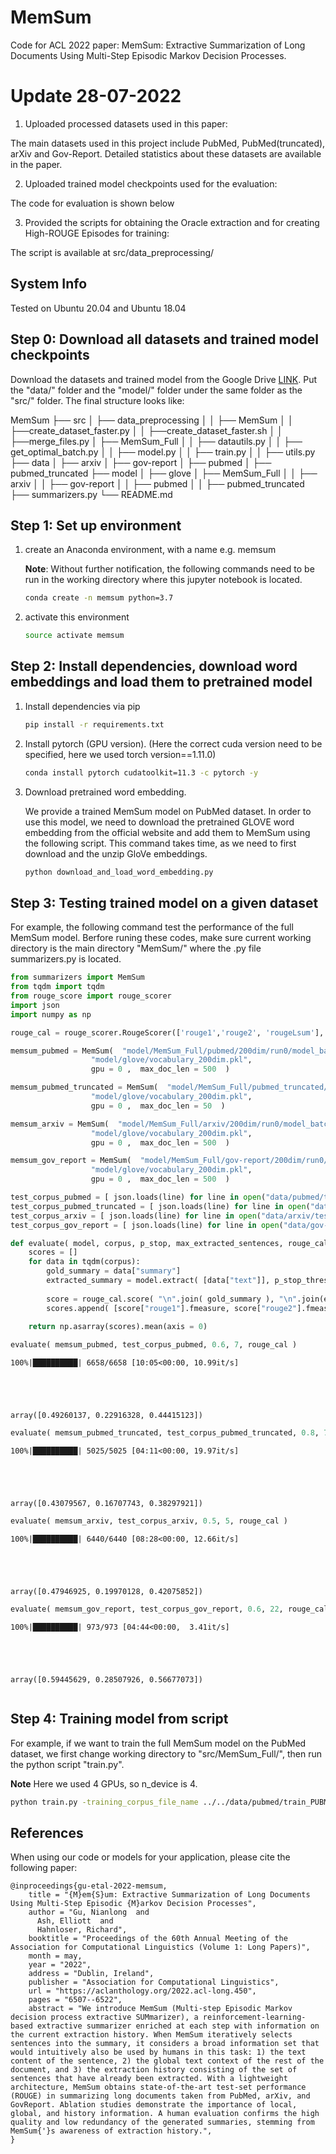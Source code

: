 # MemSum
Code for ACL 2022 paper: MemSum: Extractive Summarization of Long Documents Using Multi-Step Episodic Markov Decision Processes.

# Update 28-07-2022

1. Uploaded processed datasets used in this paper:

The main datasets used in this project include PubMed, PubMed(truncated), arXiv and Gov-Report.
Detailed statistics about these datasets are available in the paper.

2. Uploaded trained model checkpoints used for the evaluation:

The code for evaluation is shown below

3. Provided the scripts for obtaining the Oracle extraction and for creating High-ROUGE Episodes for training:

The script is available at src/data_preprocessing/



## System Info
Tested on Ubuntu 20.04 and Ubuntu 18.04

## Step 0: Download all datasets and trained model checkpoints

Download the datasets and trained model from the Google Drive [LINK](https://drive.google.com/drive/folders/1X1KNkP-BW_exuTYD94BnlwWs9g0ajJ78?usp=sharing).
Put the "data/" folder and the "model/" folder under the same folder as the "src/" folder. The final structure looks like:


MemSum
├── src
│   ├── data_preprocessing
│   │   ├── MemSum
│   │       ├──create_dataset_faster.py
│   │       ├──create_dataset_faster.sh
│   │       ├──merge_files.py
│   ├── MemSum_Full
│   │   ├── datautils.py
│   │   ├── get_optimal_batch.py
│   │   ├── model.py
│   │   ├── train.py
│   │   ├── utils.py
├── data
│   ├── arxiv
│   ├── gov-report
│   ├── pubmed
│   ├── pubmed_truncated
├── model
│   ├── glove
│   ├── MemSum_Full
│   │   ├── arxiv
│   │   ├── gov-report
│   │   ├── pubmed
│   │   ├── pubmed_truncated
├── summarizers.py
└── README.md


## Step 1: Set up environment
1. create an Anaconda environment, with a name e.g. memsum
   
   **Note**: Without further notification, the following commands need to be run in the working directory where this jupyter notebook is located.
   ```bash
   conda create -n memsum python=3.7
   ```
2. activate this environment
   ```bash
   source activate memsum
   ```
## Step 2: Install dependencies, download word embeddings and load them to pretrained model
1. Install dependencies via pip
   ```bash
   pip install -r requirements.txt
   ```
2. Install pytorch (GPU version). (Here the correct cuda version need to be specified, here we used torch version==1.11.0)
   ```bash
   conda install pytorch cudatoolkit=11.3 -c pytorch -y
   ```
3. Download pretrained word embedding.

   We provide a trained MemSum model on PubMed dataset. In order to use this model, we need to download the pretrained GLOVE word embedding from the official website and add them to MemSum using the following script. This command takes time, as we need to first download and the unzip GloVe embeddings.
   ```bash
   python download_and_load_word_embedding.py
   ```
## Step 3: Testing trained model on a given dataset
For example, the following command test the performance of the full MemSum model. Berfore runing these codes, make sure current working directory is the main directory "MemSum/" where the .py file summarizers.py is located.


```python
from summarizers import MemSum
from tqdm import tqdm
from rouge_score import rouge_scorer
import json
import numpy as np
```


```python
rouge_cal = rouge_scorer.RougeScorer(['rouge1','rouge2', 'rougeLsum'], use_stemmer=True)

memsum_pubmed = MemSum(  "model/MemSum_Full/pubmed/200dim/run0/model_batch_65000.pt", 
                  "model/glove/vocabulary_200dim.pkl", 
                  gpu = 0 ,  max_doc_len = 500  )

memsum_pubmed_truncated = MemSum(  "model/MemSum_Full/pubmed_truncated/200dim/run0/model_batch_49000.pt", 
                  "model/glove/vocabulary_200dim.pkl", 
                  gpu = 0 ,  max_doc_len = 50  )

memsum_arxiv = MemSum(  "model/MemSum_Full/arxiv/200dim/run0/model_batch_37000.pt", 
                  "model/glove/vocabulary_200dim.pkl", 
                  gpu = 0 ,  max_doc_len = 500  )

memsum_gov_report = MemSum(  "model/MemSum_Full/gov-report/200dim/run0/model_batch_22000.pt", 
                  "model/glove/vocabulary_200dim.pkl", 
                  gpu = 0 ,  max_doc_len = 500  )
```


```python
test_corpus_pubmed = [ json.loads(line) for line in open("data/pubmed/test_PUBMED.jsonl") ]
test_corpus_pubmed_truncated = [ json.loads(line) for line in open("data/pubmed_truncated/test_PUBMED.jsonl") ]
test_corpus_arxiv = [ json.loads(line) for line in open("data/arxiv/test_ARXIV.jsonl") ]
test_corpus_gov_report = [ json.loads(line) for line in open("data/gov-report/test_GOVREPORT.jsonl") ]
```


```python
def evaluate( model, corpus, p_stop, max_extracted_sentences, rouge_cal ):
    scores = []
    for data in tqdm(corpus):
        gold_summary = data["summary"]
        extracted_summary = model.extract( [data["text"]], p_stop_thres = p_stop, max_extracted_sentences_per_document = max_extracted_sentences )[0]
        
        score = rouge_cal.score( "\n".join( gold_summary ), "\n".join(extracted_summary)  )
        scores.append( [score["rouge1"].fmeasure, score["rouge2"].fmeasure, score["rougeLsum"].fmeasure ] )
    
    return np.asarray(scores).mean(axis = 0)
```


```python
evaluate( memsum_pubmed, test_corpus_pubmed, 0.6, 7, rouge_cal )
```

    100%|██████████| 6658/6658 [10:05<00:00, 10.99it/s]





    array([0.49260137, 0.22916328, 0.44415123])




```python
evaluate( memsum_pubmed_truncated, test_corpus_pubmed_truncated, 0.8, 7, rouge_cal )
```

    100%|██████████| 5025/5025 [04:11<00:00, 19.97it/s]





    array([0.43079567, 0.16707743, 0.38297921])




```python
evaluate( memsum_arxiv, test_corpus_arxiv, 0.5, 5, rouge_cal )
```

    100%|██████████| 6440/6440 [08:28<00:00, 12.66it/s]





    array([0.47946925, 0.19970128, 0.42075852])




```python
evaluate( memsum_gov_report, test_corpus_gov_report, 0.6, 22, rouge_cal )
```

    100%|██████████| 973/973 [04:44<00:00,  3.41it/s]





    array([0.59445629, 0.28507926, 0.56677073])


```python

```


## Step 4: Training model from script
For example, if we want to train the full MemSum model on the PubMed dataset, we first change working directory to "src/MemSum_Full/", then run the python script "train.py".

**Note** Here we used 4 GPUs, so n_device is 4.
   ```bash
   python train.py -training_corpus_file_name ../../data/pubmed/train_PUBMED.jsonl -validation_corpus_file_name ../../data/pubmed/val_PUBMED.jsonl -model_folder ../../model/MemSum_Full/pubmed/200dim/run0/ -log_folder ../../log/MemSum_Full/pubmed/200dim/run0/ -vocabulary_file_name ../../model/glove/vocabulary_200dim.pkl -pretrained_unigram_embeddings_file_name ../../model/glove/unigram_embeddings_200dim.pkl -max_seq_len 100 -max_doc_len 500 -num_of_epochs 100 -save_every 1000 -n_device 2 -batch_size_per_device 16 -max_extracted_sentences_per_document 7 -moving_average_decay 0.999 -p_stop_thres 0.6
   ```
<!-- ## Additional Info
We provide the human evaluation raw data obtained from two human evaluation experiments as discussed in the main paper. Each line in the .jsonl file contains a record of a single evaluation, including: 1) document to be summarized, 2) gold summary, 3) summaries produced by two models, and 4) human evaluation ranking results of both summaries. The data is available in data/ folder. -->
 
## References
When using our code or models for your application, please cite the following paper:
```
@inproceedings{gu-etal-2022-memsum,
    title = "{M}em{S}um: Extractive Summarization of Long Documents Using Multi-Step Episodic {M}arkov Decision Processes",
    author = "Gu, Nianlong  and
      Ash, Elliott  and
      Hahnloser, Richard",
    booktitle = "Proceedings of the 60th Annual Meeting of the Association for Computational Linguistics (Volume 1: Long Papers)",
    month = may,
    year = "2022",
    address = "Dublin, Ireland",
    publisher = "Association for Computational Linguistics",
    url = "https://aclanthology.org/2022.acl-long.450",
    pages = "6507--6522",
    abstract = "We introduce MemSum (Multi-step Episodic Markov decision process extractive SUMmarizer), a reinforcement-learning-based extractive summarizer enriched at each step with information on the current extraction history. When MemSum iteratively selects sentences into the summary, it considers a broad information set that would intuitively also be used by humans in this task: 1) the text content of the sentence, 2) the global text context of the rest of the document, and 3) the extraction history consisting of the set of sentences that have already been extracted. With a lightweight architecture, MemSum obtains state-of-the-art test-set performance (ROUGE) in summarizing long documents taken from PubMed, arXiv, and GovReport. Ablation studies demonstrate the importance of local, global, and history information. A human evaluation confirms the high quality and low redundancy of the generated summaries, stemming from MemSum{'}s awareness of extraction history.",
}
```
